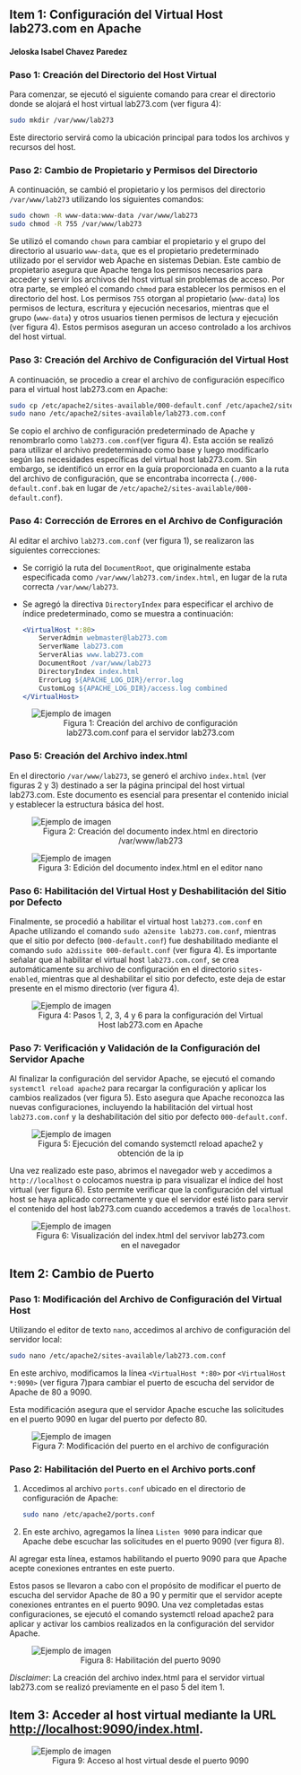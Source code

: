 ## Item 1: Configuración del Virtual Host lab273.com en Apache

#### Jeloska Isabel Chavez Paredez


### Paso 1: Creación del Directorio del Host Virtual
Para comenzar, se ejecutó el siguiente comando para crear el directorio donde se alojará el host virtual lab273.com (ver figura 4):

```bash
sudo mkdir /var/www/lab273
```

Este directorio servirá como la ubicación principal para todos los archivos y recursos del host.

### Paso 2: Cambio de Propietario y Permisos del Directorio

A continuación, se cambió el propietario y los permisos del directorio `/var/www/lab273` utilizando los siguientes comandos:

```bash
sudo chown -R www-data:www-data /var/www/lab273
sudo chmod -R 755 /var/www/lab273
```

Se utilizó el comando `chown` para cambiar el propietario y el grupo del directorio al usuario `www-data`, que es el propietario predeterminado utilizado por el servidor web Apache en sistemas Debian. Este cambio de propietario asegura que Apache tenga los permisos necesarios para acceder y servir los archivos del host virtual sin problemas de acceso. Por otra parte, se empleó el comando `chmod` para establecer los permisos en el directorio del host. Los permisos `755` otorgan al propietario (`www-data`) los permisos de lectura, escritura y ejecución necesarios, mientras que el grupo (`www-data`) y otros usuarios tienen permisos de lectura y ejecución (ver figura 4). Estos permisos aseguran un acceso controlado a los archivos del host virtual.

### Paso 3: Creación del Archivo de Configuración del Virtual Host
A continuación, se procedio a crear el archivo de configuración específico para el virtual host lab273.com en Apache:

```bash
sudo cp /etc/apache2/sites-available/000-default.conf /etc/apache2/sites-available/lab273.com.conf
sudo nano /etc/apache2/sites-available/lab273.com.conf
```
Se copio el archivo de configuración predeterminado de Apache y renombrarlo como `lab273.com.conf`(ver figura 4). Esta acción se realizó para utilizar el archivo predeterminado como base y luego modificarlo según las necesidades específicas del virtual host lab273.com. Sin embargo, se identificó un error en la guía proporcionada en cuanto a la ruta del archivo de configuración, que se encontraba incorrecta (`./000-default.conf.bak` en lugar de `/etc/apache2/sites-available/000-default.conf`).

### Paso 4: Corrección de Errores en el Archivo de Configuración

Al editar el archivo `lab273.com.conf` (ver figura 1), se realizaron las siguientes correcciones:

- Se corrigió la ruta del `DocumentRoot`, que originalmente estaba especificada como `/var/www/lab273.com/index.html`, en lugar de la ruta correcta `/var/www/lab273`.
  
- Se agregó la directiva `DirectoryIndex` para especificar el archivo de índice predeterminado, como se muestra a continuación:

  ```apache
  <VirtualHost *:80>
      ServerAdmin webmaster@lab273.com
      ServerName lab273.com
      ServerAlias www.lab273.com
      DocumentRoot /var/www/lab273
      DirectoryIndex index.html
      ErrorLog ${APACHE_LOG_DIR}/error.log
      CustomLog ${APACHE_LOG_DIR}/access.log combined
  </VirtualHost>
  ```

<figure>
  <img src="image-3.png" alt="Ejemplo de imagen" align="center">
  <figcaption align="center">Figura 1: Creación del archivo de configuración lab273.com.conf para el servidor lab273.com</figcaption>
</figure> 

### Paso 5: Creación del Archivo index.html

En el directorio `/var/www/lab273`, se generó el archivo `index.html` (ver figuras 2 y 3) destinado a ser la página principal del host virtual lab273.com. Este documento es esencial para presentar el contenido inicial y establecer la estructura básica del host.
<figure>
  <img src="image-2.png" alt="Ejemplo de imagen" align="center">
  <figcaption align="center">Figura 2: Creación del documento index.html en directorio /var/www/lab273</figcaption>
</figure>
<figure>
  <img src="image.png" alt="Ejemplo de imagen" align="center">
  <figcaption align="center">Figura 3: Edición del documento index.html en el editor nano</figcaption>
</figure>


### Paso 6: Habilitación del Virtual Host y Deshabilitación del Sitio por Defecto

Finalmente, se procedió a habilitar el virtual host `lab273.com.conf` en Apache utilizando el comando `sudo a2ensite lab273.com.conf`, mientras que el sitio por defecto (`000-default.conf`) fue deshabilitado mediante el comando `sudo a2dissite 000-default.conf` (ver figura 4). Es importante señalar que al habilitar el virtual host `lab273.com.conf`, se crea automáticamente su archivo de configuración en el directorio `sites-enabled`, mientras que al deshabilitar el sitio por defecto, este deja de estar presente en el mismo directorio (ver figura 4).
<figure>
  <img src="img4.png" alt="Ejemplo de imagen" align="center">
  <figcaption align="center">Figura 4: Pasos 1, 2, 3, 4 y 6 para la configuración del Virtual Host lab273.com en Apache</figcaption>
</figure>

### Paso 7: Verificación y Validación de la Configuración del Servidor Apache
Al finalizar la configuración del servidor Apache, se ejecutó el comando `systemctl reload apache2` para recargar la configuración y aplicar los cambios realizados (ver figura 5). Esto asegura que Apache reconozca las nuevas configuraciones, incluyendo la habilitación del virtual host `lab273.com.conf` y la deshabilitación del sitio por defecto `000-default.conf`.

<figure>
  <img src="image-5.png" alt="Ejemplo de imagen" align="center">
  <figcaption align="center">Figura 5: Ejecución del comando systemctl reload apache2 y obtención de la ip</figcaption>
</figure>

Una vez realizado este paso, abrimos el navegador web y accedimos a `http://localhost` o colocamos nuestra ip para visualizar el índice del host virtual (ver figura 6). Esto permite verificar que la configuración del virtual host se haya aplicado correctamente y que el servidor esté listo para servir el contenido del host lab273.com cuando accedemos a través de `localhost`.
<figure>
  <img src="image-6.png" alt="Ejemplo de imagen" align="center">
  <figcaption align="center">Figura 6: Visualización del index.html del servivor lab273.com en el navegador</figcaption>
</figure>

## Item 2: Cambio de Puerto

### Paso 1: Modificación del Archivo de Configuración del Virtual Host

Utilizando el editor de texto `nano`, accedimos al archivo de configuración del servidor local:
   
   ```bash
   sudo nano /etc/apache2/sites-available/lab273.com.conf
   ```

En este archivo, modificamos la línea `<VirtualHost *:80>` por `<VirtualHost *:9090>` (ver figura 7)para cambiar el puerto de escucha del servidor de Apache de 80 a 9090.

Esta modificación asegura que el servidor Apache escuche las solicitudes en el puerto 9090 en lugar del puerto por defecto 80.
<figure>
  <img src="image-7.png" alt="Ejemplo de imagen" align="center">
  <figcaption align="center">Figura 7: Modificación del puerto en el archivo de configuración </figcaption>
</figure>

### Paso 2: Habilitación del Puerto en el Archivo ports.conf

1. Accedimos al archivo `ports.conf` ubicado en el directorio de configuración de Apache:

   ```bash
   sudo nano /etc/apache2/ports.conf
   ```

2. En este archivo, agregamos la línea `Listen 9090` para indicar que Apache debe escuchar las solicitudes en el puerto 9090 (ver figura 8).

Al agregar esta línea, estamos habilitando el puerto 9090 para que Apache acepte conexiones entrantes en este puerto.

Estos pasos se llevaron a cabo con el propósito de modificar el puerto de escucha del servidor Apache de 80 a 90 y permitir que el servidor acepte conexiones entrantes en el puerto 9090. Una vez completadas estas configuraciones, se ejecutó el comando systemctl reload apache2 para aplicar y activar los cambios realizados en la configuración del servidor Apache.

<figure>
  <img src="image-8.png" alt="Ejemplo de imagen" align="center">
  <figcaption align="center">Figura 8: Habilitación del puerto 9090</figcaption>
</figure>


*Disclaimer*: La creación del archivo index.html para el servidor virtual lab273.com se realizó previamente en el paso 5 del item 1.

## Item 3: Acceder al host virtual mediante la URL [http://localhost:9090/index.html](http://localhost:9090/index.html).

<figure>
  <img src="scr.png" alt="Ejemplo de imagen" align="center">
  <figcaption align="center">Figura 9: Acceso al host virtual desde el puerto 9090</figcaption>
</figure>




